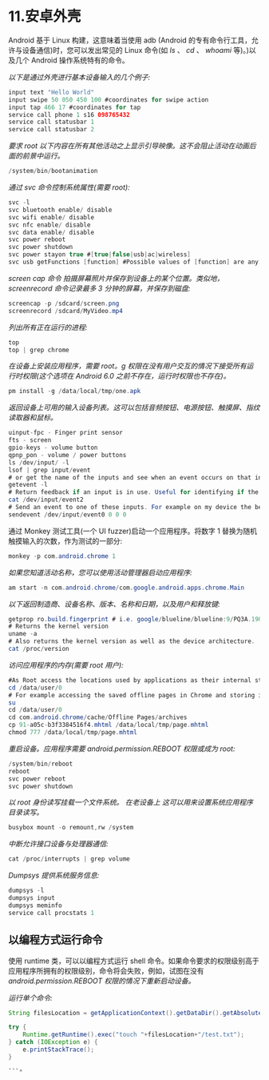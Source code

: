 # 11.安卓外壳

Android 基于 Linux 构建，这意味着当使用 adb (Android 的专有命令行工具，允许与设备通信)时，您可以发出常见的 Linux 命令(如 *ls* 、 *cd* 、 *whoami* 等)。)以及几个 Android 操作系统特有的命令。

*以下是通过外壳进行基本设备输入的几个例子:*

```java
input text "Hello World"
input swipe 50 050 450 100 #coordinates for swipe action
input tap 466 17 #coordinates for tap
service call phone 1 s16 098765432
service call statusbar 1
service call statusbar 2

```

*要求 root 以下内容在所有其他活动之上显示引导映像。这不会阻止活动在动画后面的前景中运行。*

```java
/system/bin/bootanimation

```

*通过 svc 命令控制系统属性(需要 root):*

```java
svc -l
svc bluetooth enable/ disable
svc wifi enable/ disable
svc nfc enable/ disable
svc data enable/ disable
svc power reboot
svc power shutdown
svc power stayon true #[true|false|usb|ac|wireless]
svc usb getFunctions [function] #Possible values of [function] are any of 'mtp', 'ptp', 'rndis', 'midi'

```

**screen cap 命令* *拍摄屏幕照片并保存到设备上的某个位置。类似地，screenrecord 命令记录最多 3 分钟的屏幕，并保存到磁盘:**

```java
screencap -p /sdcard/screen.png
screenrecord /sdcard/MyVideo.mp4

```

*列出所有正在运行的进程:*

```java
top
top | grep chrome

```

*在设备上安装应用程序，需要 root。g 权限在没有用户交互的情况下接受所有运行时权限(这个选项在 Android 6.0 之前不存在，运行时权限也不存在)。*

```java
pm install -g /data/local/tmp/one.apk

```

*返回设备上可用的输入设备列表。这可以包括音频按钮、电源按钮、触摸屏、指纹读取器和鼠标。*

```java
uinput-fpc - Finger print sensor
fts - screen
gpio-keys - volume button
qpnp_pon - volume / power buttons
ls /dev/input/ -l
lsof | grep input/event
# or get the name of the inputs and see when an event occurs on that input
getevent -l
# Return feedback if an input is in use. Useful for identifying if the screen is in use.
cat /dev/input/event2
# Send an event to one of these inputs. For example on my device the below sets the volume to 0.
sendevent /dev/input/event0 0 0 0

```

通过 Monkey 测试工具(一个 UI fuzzer)启动一个应用程序。将数字 1 替换为随机触摸输入的次数，作为测试的一部分:

```java
monkey -p com.android.chrome 1

```

*如果您知道活动名称，您可以使用活动管理器启动应用程序:*

```java
am start -n com.android.chrome/com.google.android.apps.chrome.Main

```

*以下返回制造商、设备名称、版本、名称和日期，以及用户和释放键:*

```java
getprop ro.build.fingerprint # i.e. google/blueline/blueline:9/PQ3A.190605.003/5524043:user/release-keys
# Returns the kernel version
uname -a
# Also returns the kernel version as well as the device architecture.
cat /proc/version

```

*访问应用程序的内存(需要 root 用户):*

```java
#As Root access the locations used by applications as their internal storage.
cd /data/user/0
# For example accessing the saved offline pages in Chrome and storing it in the data/local/tmp directory for it to be pulled off device later.
su
cd /data/user/0
cd com.android.chrome/cache/Offline Pages/archives
cp 91-a05c-b3f3384516f4.mhtml /data/local/tmp/page.mhtml
chmod 777 /data/local/tmp/page.mhtml

```

*重启设备。应用程序需要 android.permission.REBOOT 权限或成为 root:*

```java
/system/bin/reboot
reboot
svc power reboot
svc power shutdown

```

*以 root 身份读写挂载一个文件系统。* *在老设备上* *这可以用来设置系统应用程序目录读写。*

```java
busybox mount -o remount,rw /system

```

*中断允许接口设备与处理器通信:*

```java
cat /proc/interrupts | grep volume

```

*Dumpsys 提供系统服务信息:*

```java
dumpsys -l
dumpsys input
dumpsys meminfo
service call procstats 1

```

## 以编程方式运行命令

使用 runtime 类，可以以编程方式运行 shell 命令。如果命令要求的权限级别高于应用程序所拥有的权限级别，命令将会失败，例如，试图在没有 *android.permission.REBOOT 权限的情况下重新启动设备。*

*运行单个命令:*

```java
String filesLocation = getApplicationContext().getDataDir().getAbsolutePath();

try {
    Runtime.getRuntime().exec("touch "+filesLocation+"/test.txt");
} catch (IOException e) {
    e.printStackTrace();
}

```*
